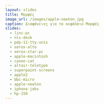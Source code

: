 ```yaml
---
layout: slides
title: Μορφές 
image_url: /images/apple-newton.jpg
caption: Διαφάνειες για το κεφάλαιο Μορφές 
slides:
  - linc-pc
  - nls-desk
  - pdp-11-tty-unix
  - xerox-alto
  - xerox-star-pc
  - apple-macintosh
  - canon-cat
  - altair-teletype
  - superpaint-screens
  - apple2
  - bbc-micro
  - apple-newton
  - iphone-jobs
  - hp-150
---
```


